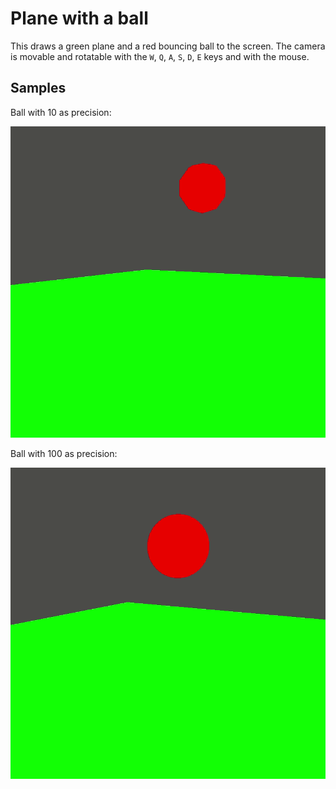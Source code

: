 # Plane with a ball

This draws a green plane and a red bouncing ball to the screen. The camera is movable and rotatable with the `W`, `Q`, `A`, `S`, `D`, `E` keys and with the mouse.

## Samples

Ball with 10 as precision:

![Sample gif 10 precision](./sample/sample_10.gif)

Ball with 100 as precision:

![Sample gif 100 precision](./sample/sample_100.gif)
